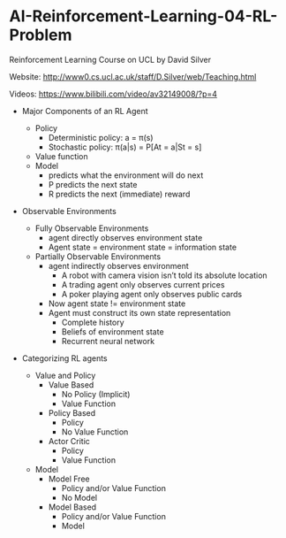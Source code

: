 # AI-Reinforcement-Learning-04-RL-Problem
Reinforcement Learning Course on UCL by David Silver

Website: http://www0.cs.ucl.ac.uk/staff/D.Silver/web/Teaching.html

Videos: https://www.bilibili.com/video/av32149008/?p=4

- Major Components of an RL Agent
  - Policy 
    - Deterministic policy: a = π(s)
    - Stochastic policy: π(a|s) = P[At = a|St = s]
  - Value function
  - Model 
    - predicts what the environment will do next
    - P predicts the next state
    - R predicts the next (immediate) reward
    
- Observable Environments
  - Fully Observable Environments
    - agent directly observes environment state
    - Agent state = environment state = information state
  - Partially Observable Environments
    - agent indirectly observes environment
      - A robot with camera vision isn’t told its absolute location
      - A trading agent only observes current prices
      - A poker playing agent only observes public cards
    - Now agent state != environment state
    - Agent must construct its own state representation
      - Complete history
      - Beliefs of environment state
      - Recurrent neural network

- Categorizing RL agents
  - Value and Policy
    - Value Based
      - No Policy (Implicit)
      - Value Function
    - Policy Based
      - Policy
      - No Value Function
    - Actor Critic
      - Policy
      - Value Function
  - Model
    - Model Free
      - Policy and/or Value Function
      - No Model
    - Model Based
      - Policy and/or Value Function
      - Model

